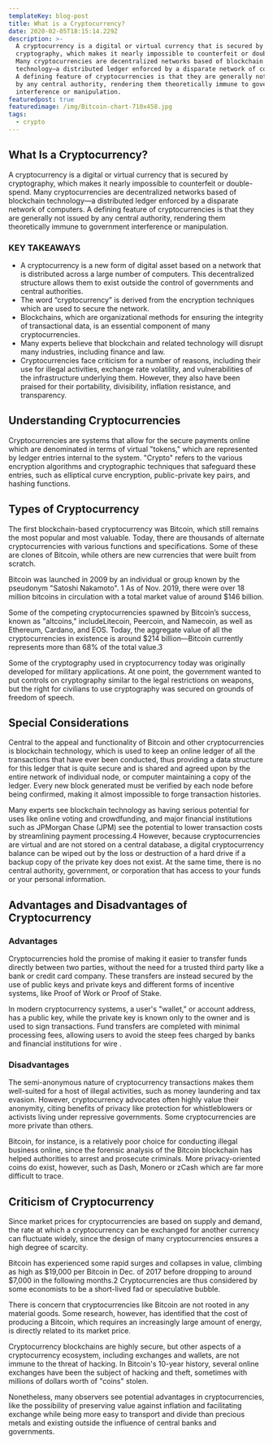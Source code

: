 ```yaml
---
templateKey: blog-post
title: What is a Cryptocurrency?
date: 2020-02-05T18:15:14.229Z
description: >-
  A cryptocurrency is a digital or virtual currency that is secured by
  cryptography, which makes it nearly impossible to counterfeit or double-spend.
  Many cryptocurrencies are decentralized networks based of blockchain
  technology—a distributed ledger enforced by a disparate network of computers.
  A defining feature of cryptocurrencies is that they are generally not issued
  by any central authority, rendering them theoretically immune to government
  interference or manipulation.
featuredpost: true
featuredimage: /img/Bitcoin-chart-710x458.jpg
tags:
  - crypto
---
```

<!--StartFragment-->

## What Is a Cryptocurrency?

A cryptocurrency is a digital or virtual currency that is secured by cryptography, which makes it nearly impossible to counterfeit or double-spend. Many cryptocurrencies are decentralized networks based of blockchain technology—a distributed ledger enforced by a disparate network of computers. A defining feature of cryptocurrencies is that they are generally not issued by any central authority, rendering them theoretically immune to government interference or manipulation.

### KEY TAKEAWAYS

* A cryptocurrency is a new form of digital asset based on a network that is distributed across a large number of computers. This decentralized structure allows them to exist outside the control of governments and central authorities.
* The word “cryptocurrency” is derived from the encryption techniques which are used to secure the network.
* Blockchains, which are organizational methods for ensuring the integrity of transactional data, is an essential component of many cryptocurrencies.
* Many experts believe that blockchain and related technology will disrupt many industries, including finance and law.
* Cryptocurrencies face criticism for a number of reasons, including their use for illegal activities, exchange rate volatility, and vulnerabilities of the infrastructure underlying them. However, they also have been praised for their portability, divisibility, inflation resistance, and transparency.

[](<>)

## Understanding Cryptocurrencies

Cryptocurrencies are systems that allow for the secure payments online which are denominated in terms of virtual "tokens," which are represented by ledger entries internal to the system. "Crypto" refers to the various encryption algorithms and cryptographic techniques that safeguard these entries, such as elliptical curve encryption, public-private key pairs, and hashing functions.

[](<>)

## Types of Cryptocurrency

The first blockchain-based cryptocurrency was Bitcoin, which still remains the most popular and most valuable. Today, there are thousands of alternate cryptocurrencies with various functions and specifications. Some of these are clones of Bitcoin, while others are new currencies that were built from scratch.

Bitcoin was launched in 2009 by an individual or group known by the pseudonym "Satoshi Nakamoto". 1 As of Nov. 2019, there were over 18 million bitcoins in circulation with a total market value of around $146 billion.

Some of the competing cryptocurrencies spawned by Bitcoin’s success, known as "altcoins," includeLitecoin, Peercoin, and Namecoin, as well as Ethereum, Cardano, and EOS. Today, the aggregate value of all the cryptocurrencies in existence is around $214 billion—Bitcoin currently represents more than 68% of the total value.3

Some of the cryptography used in cryptocurrency today was originally developed for military applications. At one point, the government wanted to put controls on cryptography similar to the legal restrictions on weapons, but the right for civilians to use cryptography was secured on grounds of freedom of speech.

[](<>)

## Special Considerations

Central to the appeal and functionality of Bitcoin and other cryptocurrencies is blockchain technology, which is used to keep an online ledger of all the transactions that have ever been conducted, thus providing a data structure for this ledger that is quite secure and is shared and agreed upon by the entire network of individual node, or computer maintaining a copy of the ledger. Every new block generated must be verified by each node before being confirmed, making it almost impossible to forge transaction histories.

Many experts see blockchain technology as having serious potential for uses like online voting and crowdfunding, and major financial institutions such as JPMorgan Chase (JPM) see the potential to lower transaction costs by streamlining payment processing.4 However, because cryptocurrencies are virtual and are not stored on a central database, a digital cryptocurrency balance can be wiped out by the loss or destruction of a hard drive if a backup copy of the private key does not exist. At the same time, there is no central authority, government, or corporation that has access to your funds or your personal information.

[](<>)

## Advantages and Disadvantages of Cryptocurrency

### Advantages

Cryptocurrencies hold the promise of making it easier to transfer funds directly between two parties, without the need for a trusted third party like a bank or credit card company. These transfers are instead secured by the use of public keys and private keys and different forms of incentive systems, like Proof of Work or Proof of Stake.

In modern cryptocurrency systems, a user's "wallet," or account address, has a public key, while the private key is known only to the owner and is used to sign transactions. Fund transfers are completed with minimal processing fees, allowing users to avoid the steep fees charged by banks and financial institutions for wire .

### Disadvantages

The semi-anonymous nature of cryptocurrency transactions makes them well-suited for a host of illegal activities, such as money laundering and tax evasion. However, cryptocurrency advocates often highly value their anonymity, citing benefits of privacy like protection for whistleblowers or activists living under repressive governments. Some cryptocurrencies are more private than others.

Bitcoin, for instance, is a relatively poor choice for conducting illegal business online, since the forensic analysis of the Bitcoin blockchain has helped authorities to arrest and prosecute criminals. More privacy-oriented coins do exist, however, such as Dash, Monero or zCash which are far more difficult to trace.

[](<>)

## Criticism of Cryptocurrency

Since market prices for cryptocurrencies are based on supply and demand, the rate at which a cryptocurrency can be exchanged for another currency can fluctuate widely, since the design of many cryptocurrencies ensures a high degree of scarcity.

Bitcoin has experienced some rapid surges and collapses in value, climbing as high as $19,000 per Bitcoin in Dec. of 2017 before dropping to around $7,000 in the following months.2 Cryptocurrencies are thus considered by some economists to be a short-lived fad or speculative bubble.

There is concern that cryptocurrencies like Bitcoin are not rooted in any material goods. Some research, however, has identified that the cost of producing a Bitcoin, which requires an increasingly large amount of energy, is directly related to its market price.

Cryptocurrency blockchains are highly secure, but other aspects of a cryptocurrency ecosystem, including exchanges and wallets, are not immune to the threat of hacking. In Bitcoin's 10-year history, several online exchanges have been the subject of hacking and theft, sometimes with millions of dollars worth of "coins" stolen.

Nonetheless, many observers see potential advantages in cryptocurrencies, like the possibility of preserving value against inflation and facilitating exchange while being more easy to transport and divide than precious metals and existing outside the influence of central banks and governments.
